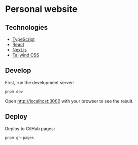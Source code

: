 # Personal website

## Technologies

- [TypeScript](https://www.typescriptlang.org/)
- [React](https://react.dev/)
- [Next.js](https://nextjs.org/)
- [Tailwind CSS](https://tailwindcss.com/)

## Develop

First, run the development server:

```bash
pnpm dev
```

Open [http://localhost:3000](http://localhost:3000) with your browser to see the result.

## Deploy

Deploy to GitHub pages:

```bash
pnpm gh-pages
```
